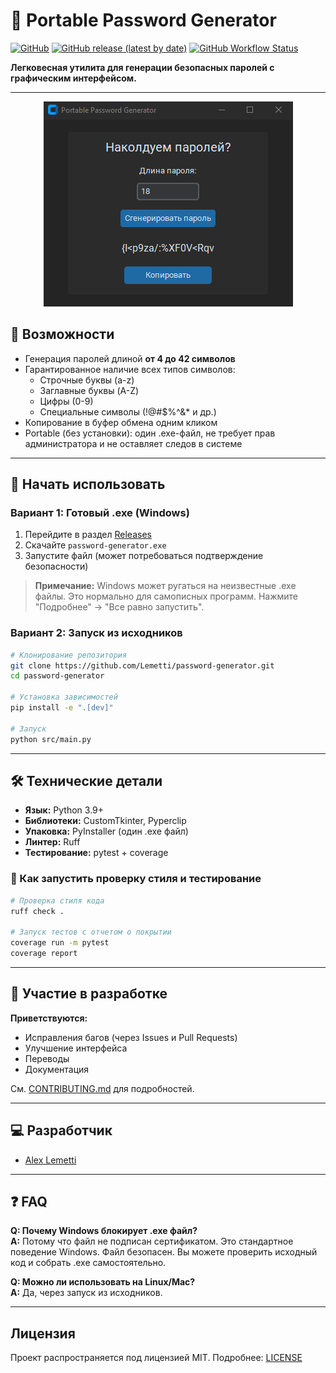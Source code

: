 # 🔐 Portable Password Generator

[![GitHub](https://img.shields.io/github/license/Lemetti/password-generator)](https://github.com/Lemetti/password-generator/blob/main/LICENSE)
[![GitHub release (latest by date)](https://img.shields.io/github/v/release/Lemetti/password-generator)](https://github.com/Lemetti/password-generator/releases/latest)
[![GitHub Workflow Status](https://img.shields.io/github/actions/workflow/status/Lemetti/password-generator/test.yml)](https://github.com/Lemetti/password-generator/actions)

**Легковесная утилита для генерации безопасных паролей с графическим интерфейсом.**

---

<p align="center">
      <img src="assets/screenshots/ppg.png" alt="Скриншот приложения" width="399">
</p>

## 🌟 Возможности

- Генерация паролей длиной **от 4 до 42 символов**
- Гарантированное наличие всех типов символов:
  - Строчные буквы (a-z)
  - Заглавные буквы (A-Z)  
  - Цифры (0-9)
  - Специальные символы (!@#$%^&* и др.)
- Копирование в буфер обмена одним кликом
- Portable (без установки): один .exe-файл, не требует прав администратора и не оставляет следов в системе

---

## 🚀 Начать использовать

### Вариант 1: Готовый .exe (Windows)
1. Перейдите в раздел [Releases](https://github.com/Lemetti/password-generator/releases/latest)
2. Скачайте `password-generator.exe`
3. Запустите файл (может потребоваться подтверждение безопасности)

> **Примечание:** Windows может ругаться на неизвестные .exe файлы. Это нормально для самописных программ. Нажмите "Подробнее" → "Все равно запустить".

### Вариант 2: Запуск из исходников

```bash
# Клонирование репозитория
git clone https://github.com/Lemetti/password-generator.git
cd password-generator

# Установка зависимостей
pip install -e ".[dev]"

# Запуск
python src/main.py
```

---

## 🛠️ Технические детали

- **Язык:** Python 3.9+
- **Библиотеки:** CustomTkinter, Pyperclip
- **Упаковка:** PyInstaller (один .exe файл)
- **Линтер:** Ruff
- **Тестирование:** pytest + coverage

### 🧪 Как запустить проверку стиля и тестирование

```bash
# Проверка стиля кода
ruff check .

# Запуск тестов с отчетом о покрытии
coverage run -m pytest
coverage report
```

---

## 🤝 Участие в разработке

**Приветствуются:**
- Исправления багов (через Issues и Pull Requests)
- Улучшение интерфейса
- Переводы
- Документация

См. [CONTRIBUTING.md](CONTRIBUTING.md) для подробностей.

---

## ‍💻 Разработчик

- [Alex Lemetti](https://github.com/Lemetti)

---

## ❓ FAQ

**Q: Почему Windows блокирует .exe файл?**  
**A:** Потому что файл не подписан сертификатом. Это стандартное поведение Windows. Файл безопасен. Вы можете проверить исходный код и собрать .exe самостоятельно.

**Q: Можно ли использовать на Linux/Mac?**  
**A:** Да, через запуск из исходников.

---

## Лицензия

Проект распространяется под лицензией MIT. Подробнее: [LICENSE](LICENSE)

